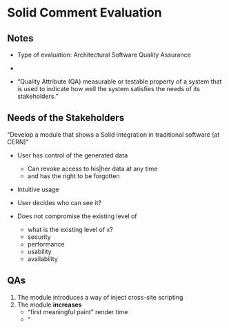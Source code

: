 # Solid Comment Evaluation

## Notes

* Type of evaluation: Architectural Software Quality Assurance
*

* “Quality Attribute (QA) measurable or testable property of a system that is used to indicate how well the system satisfies the needs of its stakeholders.”

## Needs of the Stakeholders

“Develop a module that shows a Solid integration in traditional software (at CERN)”

- User has control of the generated data
  - Can revoke access to his|her data at any time
  - and has the right to be forgotten
- Intuitive usage
- User decides who can see it?

- Does not compromise the existing level of
  - what is the existing level of x?
  - security
  - performance
  - usability
  - availability

## QAs

1. The module introduces a way of inject cross-site scripting
2. The module **increases**
    * “first meaningful paint” render time
    * “

